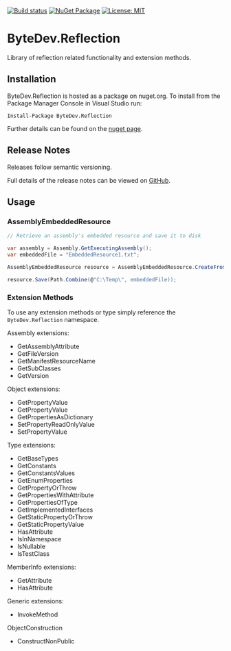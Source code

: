 [![Build status](https://ci.appveyor.com/api/projects/status/github/bytedev/ByteDev.Reflection?branch=master&svg=true)](https://ci.appveyor.com/project/bytedev/ByteDev-Reflection/branch/master)
[![NuGet Package](https://img.shields.io/nuget/v/ByteDev.Reflection.svg)](https://www.nuget.org/packages/ByteDev.Reflection)
[![License: MIT](https://img.shields.io/badge/License-MIT-green.svg)](https://github.com/ByteDev/ByteDev.Reflection/blob/master/LICENSE)

# ByteDev.Reflection

Library of reflection related functionality and extension methods.

## Installation

ByteDev.Reflection is hosted as a package on nuget.org.  To install from the Package Manager Console in Visual Studio run:

`Install-Package ByteDev.Reflection`

Further details can be found on the [nuget page](https://www.nuget.org/packages/ByteDev.Reflection/).

## Release Notes

Releases follow semantic versioning.

Full details of the release notes can be viewed on [GitHub](https://github.com/ByteDev/ByteDev.Reflection/blob/master/docs/RELEASE-NOTES.md).

## Usage

### AssemblyEmbeddedResource

```csharp
// Retrieve an assembly's embedded resource and save it to disk

var assembly = Assembly.GetExecutingAssembly();
var embeddedFile = "EmbeddedResource1.txt";

AssemblyEmbeddedResource resource = AssemblyEmbeddedResource.CreateFromAssembly(assembly, embeddedFile);

resource.Save(Path.Combine(@"C:\Temp\", embeddedFile));
```

### Extension Methods

To use any extension methods or type simply reference the `ByteDev.Reflection` namespace.

Assembly extensions:
- GetAssemblyAttribute
- GetFileVersion
- GetManifestResourceName
- GetSubClasses
- GetVersion

Object extensions:
- GetPropertyValue<T>
- GetPropertyValue
- GetPropertiesAsDictionary
- SetPropertyReadOnlyValue
- SetPropertyValue

Type extensions:
- GetBaseTypes
- GetConstants
- GetConstantsValues
- GetEnumProperties
- GetPropertyOrThrow
- GetPropertiesWithAttribute
- GetPropertiesOfType
- GetImplementedInterfaces
- GetStaticPropertyOrThrow
- GetStaticPropertyValue
- HasAttribute
- IsInNamespace
- IsNullable
- IsTestClass

MemberInfo extensions:
- GetAttribute
- HasAttribute

Generic extensions:
- InvokeMethod

ObjectConstruction
- ConstructNonPublic